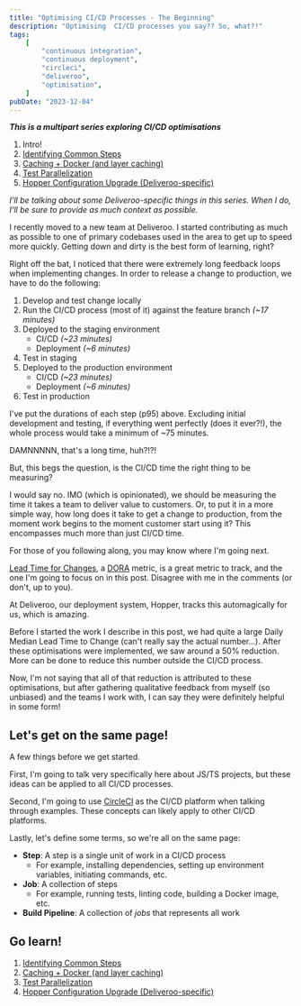 ```yaml
---
title: "Optimising CI/CD Processes - The Beginning"
description: "Optimising  CI/CD processes you say?? So, what?!"
tags:
    [
        "continuous integration",
        "continuous deployment",
        "circleci",
        "deliveroo",
        "optimisation",
    ]
pubDate: "2023-12-04"
---
```


**_This is a multipart series exploring CI/CD optimisations_**

1. Intro!
2. [Identifying Common Steps](./optimising-ci-cd-identifying-common-steps.md)
3. [Caching + Docker (and layer caching)](./optimising-ci-cd-caching.md)
4. [Test Parallelization](./optimising-ci-cd-test-parallelization.md)
5. [Hopper Configuration Upgrade (Deliveroo-specific)](./optimising-ci-cd-hopper-upgrades.md)

_I'll be talking about some Deliveroo-specific things in this series. When I do, I'll be sure to provide as much context as possible._

I recently moved to a new team at Deliveroo. I started contributing as much as possible to one of primary codebases used
in the area to get up to speed more quickly. Getting down and dirty is the best form of learning, right?

Right off the bat, I noticed that there were extremely long feedback loops when implementing changes. In order to release
a change to production, we have to do the following:

1. Develop and test change locally
2. Run the CI/CD process (most of it) against the feature branch _(~17 minutes)_
3. Deployed to the staging environment
    - CI/CD _(~23 minutes)_
    - Deployment _(~6 minutes)_
4. Test in staging
5. Deployed to the production environment
    - CI/CD _(~23 minutes)_
    - Deployment _(~6 minutes)_
6. Test in production

I've put the durations of each step (p95) above. Excluding initial development and testing, if everything went perfectly
(does it ever?!), the whole process would take a minimum of ~75 minutes.

DAMNNNNN, that's a long time, huh?!?!

But, this begs the question, is the CI/CD time the right thing to be measuring?

I would say no. IMO (which is opinionated), we should be measuring the time it takes a team to deliver value to customers.
Or, to put it in a more simple way, how long does it take to get a change to production, from the moment work begins to
the moment customer start using it? This encompasses much more than just CI/CD time.

For those of you following along, you may know where I'm going next.

[Lead Time for Changes](https://cloud.google.com/blog/products/devops-sre/using-the-four-keys-to-measure-your-devops-performance),
a [DORA](https://dora.dev/) metric, is a great metric to track, and the one I'm going to focus on in this post. Disagree
with me in the comments (or don't, up to you).

At Deliveroo, our deployment system, Hopper, tracks this automagically for us, which is amazing.

Before I started the work I describe in this post, we had quite a large Daily Median Lead Time to Change (can't really
say the actual number...). After these optimisations were implemented, we saw around a 50% reduction. More can be done to
reduce this number outside the CI/CD process.

Now, I'm not saying that all of that reduction is attributed to these optimisations, but after gathering qualitative
feedback from myself (so unbiased) and the teams I work with, I can say they were definitely helpful in some form!

## Let's get on the same page!

A few things before we get started.

First, I'm going to talk very specifically here about JS/TS projects, but these ideas can be applied to all CI/CD
processes.

Second, I'm going to use [CircleCI](https://circleci.com/) as the CI/CD platform when talking through examples. These
concepts can likely apply to other CI/CD platforms.

Lastly, let's define some terms, so we're all on the same page:

-   **Step**: A step is a single unit of work in a CI/CD process
    -   For example, installing dependencies, setting up environment variables, initiating commands, etc.
-   **Job**: A collection of steps
    -   For example, running tests, linting code, building a Docker image, etc.
-   **Build Pipeline**: A collection of _jobs_ that represents all work

## Go learn!

1. [Identifying Common Steps](./optimising-ci-cd-identifying-common-steps.md)
2. [Caching + Docker (and layer caching)](./optimising-ci-cd-caching.md)
3. [Test Parallelization](./optimising-ci-cd-test-parallelization.md)
4. [Hopper Configuration Upgrade (Deliveroo-specific)](./optimising-ci-cd-hopper-upgrades.md)
